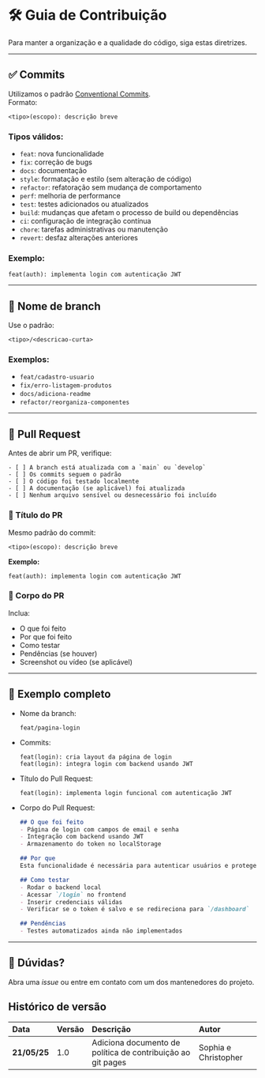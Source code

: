 # 🛠️ Guia de Contribuição

Para manter a organização e a qualidade do código, siga estas diretrizes.

---

## ✅ Commits

Utilizamos o padrão [Conventional Commits](https://www.conventionalcommits.org/).  
Formato:
```
<tipo>(escopo): descrição breve
```

### Tipos válidos:

- `feat`: nova funcionalidade
- `fix`: correção de bugs
- `docs`: documentação
- `style`: formatação e estilo (sem alteração de código)
- `refactor`: refatoração sem mudança de comportamento
- `perf`: melhoria de performance
- `test`: testes adicionados ou atualizados
- `build`: mudanças que afetam o processo de build ou dependências
- `ci`: configuração de integração contínua
- `chore`: tarefas administrativas ou manutenção
- `revert`: desfaz alterações anteriores

### Exemplo:
```
feat(auth): implementa login com autenticação JWT
```

---

## 🌱 Nome de branch

Use o padrão:
```
<tipo>/<descricao-curta>
```

### Exemplos:
- `feat/cadastro-usuario`
- `fix/erro-listagem-produtos`
- `docs/adiciona-readme`
- `refactor/reorganiza-componentes`

---

## 🚀 Pull Request

Antes de abrir um PR, verifique:

```
- [ ] A branch está atualizada com a `main` ou `develop`
- [ ] Os commits seguem o padrão
- [ ] O código foi testado localmente
- [ ] A documentação (se aplicável) foi atualizada
- [ ] Nenhum arquivo sensível ou desnecessário foi incluído
```

### 📝 Título do PR

Mesmo padrão do commit:
```
<tipo>(escopo): descrição breve
```

**Exemplo:**
```
feat(auth): implementa login com autenticação JWT
```

### 💬 Corpo do PR

Inclua:
- O que foi feito
- Por que foi feito
- Como testar
- Pendências (se houver)
- Screenshot ou vídeo (se aplicável)

---

## 🔁 Exemplo completo

- Nome da branch:
  ```
  feat/pagina-login
  ```

- Commits:
  ```
  feat(login): cria layout da página de login
  feat(login): integra login com backend usando JWT
  ```

- Título do Pull Request:
  ```
  feat(login): implementa login funcional com autenticação JWT
  ```

- Corpo do Pull Request:
    ```markdown
    ## O que foi feito
    - Página de login com campos de email e senha
    - Integração com backend usando JWT
    - Armazenamento do token no localStorage

    ## Por que
    Esta funcionalidade é necessária para autenticar usuários e proteger rotas privadas.

    ## Como testar
    - Rodar o backend local
    - Acessar `/login` no frontend
    - Inserir credenciais válidas
    - Verificar se o token é salvo e se redireciona para `/dashboard`

    ## Pendências
    - Testes automatizados ainda não implementados
    ```

---

## 💬 Dúvidas?

Abra uma *issue* ou entre em contato com um dos mantenedores do projeto.


## Histórico de versão 
|**Data**|**Versão** |**Descrição** |**Autor**|
| :- | :- | :- | :- |
| **21/05/25** | 1.0 | Adiciona documento de política de contribuição ao git pages | Sophia e Christopher|